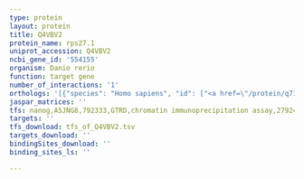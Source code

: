 ```yaml
---
type: protein
layout: protein
title: Q4VBV2
protein_name: rps27.1
uniprot_accession: Q4VBV2
ncbi_gene_id: '554155'
organism: Danio rerio
function: target gene
number_of_interactions: '1'
orthologs: '[{"species": "Homo sapiens", "id": ["<a href=\"/protein/q71um5\">Q71UM5</a>", "<a href=\"/protein/p42677\">P42677</a>"]}, {"species": "Mus musculus", "id": ["<a href=\"/protein/q6zwu9\">Q6ZWU9</a>", "<a href=\"/protein/q6zwy3\">Q6ZWY3</a>"]}, {"species": "Rattus norvegicus", "id": ["<a href=\"/protein/q71ty3\">Q71TY3</a>", "<a href=\"/protein/p24051\">P24051</a>", "M0RA26"]}, {"species": "Drosophila melanogaster", "id": ["<a href=\"/protein/q9vbu9\">Q9VBU9</a>"]}, {"species": "Caenorhabditis elegans", "id": ["<a href=\"/protein/q9txp0\">Q9TXP0</a>"]}, {"species": "Saccharomyces cerevisiae", "id": ["<a href=\"/protein/p38711\">P38711</a>", "<a href=\"/protein/p35997\">P35997</a>"]}]'
jaspar_matrices: ''
tfs: nanog,A5JNG8,792333,GTRD,chromatin immunoprecipitation assay,27924024%5Buid%5D,No
targets: ''
tfs_download: tfs_of_Q4VBV2.tsv
targets_download: ''
bindingSites_download: ''
binding_sites_ls: ''

---
```

